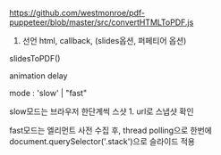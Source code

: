 https://github.com/westmonroe/pdf-puppeteer/blob/master/src/convertHTMLToPDF.js

1. 선언 html, callback, (slides옵션, 퍼페티어 옵션)

slidesToPDF()

animation delay

mode : 'slow' | "fast"

slow모드는 브라우저 한단계씩 스샷 1. url로 스냅샷 확인

fast모드는 엘리먼트 사전 수집 후, thread polling으로 한번에
document.querySelector('.stack')으로 슬라이드 적용

